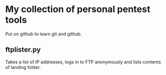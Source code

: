 # My collection of personal pentest tools
Put on github to learn git and github.

## ftplister.py
Takes a list of IP addresses, logs in to FTP anonymously and lists contents of landing folder.